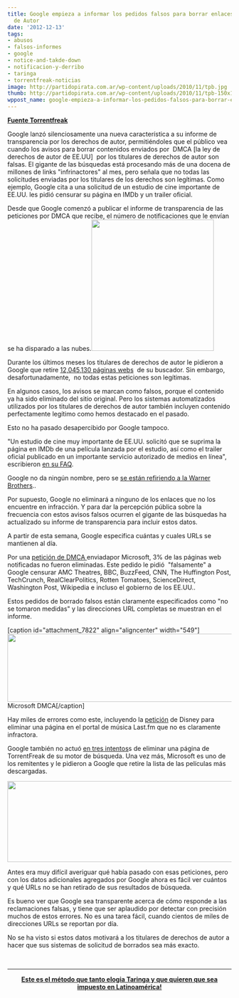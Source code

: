```yaml
---
title: Google empieza a informar los pedidos falsos para borrar enlaces por Derechos
  de Autor
date: '2012-12-13'
tags:
- abusos
- falsos-informes
- google
- notice-and-takde-down
- notificacion-y-derribo
- taringa
- torrentfreak-noticias
image: http://partidopirata.com.ar/wp-content/uploads/2010/11/tpb.jpg
thumb: http://partidopirata.com.ar/wp-content/uploads/2010/11/tpb-150x150.jpg
wppost_name: google-empieza-a-informar-los-pedidos-falsos-para-borrar-enlaces-por-derechos-de-autor
---
```


<strong><a href="https://torrentfreak.com/google-starts-reporting-false-dmca-takedown-requests-121213/" target="_blank">Fuente Torrentfreak</a></strong>

Google lanzó silenciosamente una nueva característica a su informe de transparencia por los derechos de autor, permitiéndoles que el público vea cuando los avisos para borrar contenidos enviados por  DMCA [la ley de derechos de autor de EE.UU]  por los titulares de derechos de autor son falsas. El gigante de las búsquedas está procesando más de una docena de millones de links "infrinactores" al mes, pero señala que no todas las solicitudes enviadas por los titulares de los derechos son legítimas. Como ejemplo, Google cita a una solicitud de un estudio de cine importante de EE.UU. les pidió censurar su página en IMDb y un trailer oficial.

Desde que Google comenzó a publicar el informe de transparencia de las peticiones por DMCA que recibe, el número de notificaciones que le envían se ha disparado a las nubes.<a href="http://partidopirata.com.ar/wp-content/uploads/2010/11/tpb.jpg"><img class="alignright size-full wp-image-243" title="The Pirate Bay" src="http://partidopirata.com.ar/wp-content/uploads/2010/11/tpb.jpg" alt="" width="275" height="295" /></a>

Durante los últimos meses los titulares de derechos de autor le pidieron a Google que retire <a href="http://www.google.com/transparencyreport/removals/copyright/">12,045,130 páginas webs</a>  de su buscador. Sin embargo, desafortunadamente,  no todas estas peticiones son legítimas.

En algunos casos, los avisos se marcan como falsos, porque el contenido ya ha sido eliminado del sitio original. Pero los sistemas automatizados utilizados por los titulares de derechos de autor también incluyen contenido perfectamente legítimo como hemos destacado en el pasado.

Esto no ha pasado desapercibido por Google tampoco.

"Un estudio de cine muy importante de EE.UU. solicitó que se suprima la página en IMDb de una película lanzada por el estudio, así como el trailer oficial publicado en un importante servicio autorizado de medios en línea", escribieron <a href="http://www.google.com/transparencyreport/removals/copyright/faq/#compliance_reasons">en su FAQ</a>.

Google no da ningún nombre, pero se <a href="http://torrentfreak.com/copyright-holders-punish-themselves-with-crazy-dmca-takedowns-120525/">se están refiriendo a la Warner Brothers</a>..

Por supuesto, Google no eliminará a ninguno de los enlaces que no los encuentre en infracción. Y para dar la percepción pública sobre la frecuencia con estos avisos falsos ocurren el gigante de las búsquedas ha actualizado su informe de transparencia para incluir estos datos.

A partir de esta semana, Google especifica cuántas y cuales URLs se mantienen al día.

Por una <a href="http://www.google.com/transparencyreport/removals/copyright/requests/266534/">petición de DMCA </a> enviadapor Microsoft, 3% de las páginas web notificadas no fueron eliminadas. Este pedido le pidió  "falsamente" a Google censurar AMC Theatres, BBC, BuzzFeed, CNN, The Huffington Post, TechCrunch, RealClearPolitics, Rotten Tomatoes, ScienceDirect, Washington Post, Wikipedia e incluso el gobierno de los EE.UU..

Estos pedidos de borrado falsos están claramente especificados como "no se tomaron medidas" y las direcciones URL completas se muestran en el informe.

[caption id="attachment_7822" align="aligncenter" width="549"]<a href="http://partidopirata.com.ar/wp-content/uploads/2012/12/ms-dmca.png"><img class="size-full wp-image-7822" title="ms-dmca" src="http://partidopirata.com.ar/wp-content/uploads/2012/12/ms-dmca.png" alt="" width="549" height="153" /></a> Microsoft DMCA[/caption]

Hay miles de errores como este, incluyendo la <a href="http://www.google.com/transparencyreport/removals/copyright/domains/last.fm/">petición</a> de Disney para eliminar una página en el portal de música Last.fm que no es claramente infractora.

Google también no actuó <a href="http://www.google.com/transparencyreport/removals/copyright/domains/torrentfreak.com/">en tres intentos</a>s de eliminar una página de TorrentFreak de su motor de búsqueda. Una vez más, Microsoft es uno de los remitentes y le pidieron a Google que retire la lista de las películas más descargadas.

<a href="http://partidopirata.com.ar/wp-content/uploads/2012/12/tf-dmca.png"><img class="aligncenter size-full wp-image-7823" title="tf-dmca" src="http://partidopirata.com.ar/wp-content/uploads/2012/12/tf-dmca.png" alt="" width="550" height="182" /></a>

Antes era muy difícil averiguar qué había pasado con esas peticiones, pero con los datos adicionales agregados por Google ahora es fácil ver cuántos y qué URLs no se han retirado de sus resultados de búsqueda.

Es bueno ver que Google sea transparente acerca de cómo responde a las reclamaciones falsas, y tiene que ser aplaudido por detectar con precisión muchos de estos errores. No es una tarea fácil, cuando cientos de miles de direcciones URLs se reportan por día.

No se ha visto si estos datos motivará a los titulares de derechos de autor a hacer que sus sistemas de solicitud de borrados sea más exacto.

&nbsp;

<hr />
<p style="text-align: center;"><strong><a href="http://www.telam.com.ar/notas/201212/911-taringa-introdujo-mejoras-en-el-sistema-de-denuncias-por-derecho-de-autor.html" target="_blank">Este es el método que tanto elogia Taringa y que quieren que sea impuesto en Latinoamérica!</a></strong></p>
